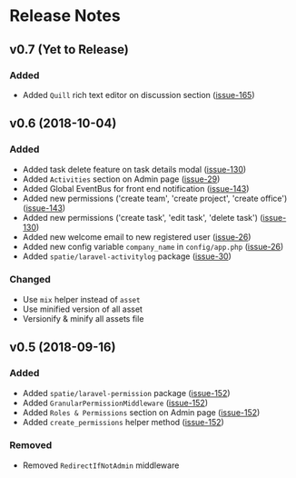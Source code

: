 # Release Notes

## v0.7 (Yet to Release)

### Added
- Added `Quill` rich text editor on discussion section ([issue-165](https://github.com/iluminar/goodwork/issues/165))

## v0.6 (2018-10-04)

### Added
- Added task delete feature on task details modal ([issue-130](https://github.com/iluminar/goodwork/issues/130))
- Added `Activities` section on Admin page ([issue-29](https://github.com/iluminar/goodwork/issues/29))
- Added Global EventBus for front end notification ([issue-143](https://github.com/iluminar/goodwork/issues/143))
- Added new permissions ('create team', 'create project', 'create office') ([issue-143](https://github.com/iluminar/goodwork/issues/143))
- Added new permissions ('create task', 'edit task', 'delete task') ([issue-130](https://github.com/iluminar/goodwork/issues/130))
- Added new welcome email to new registered user ([issue-26](https://github.com/iluminar/goodwork/issues/26))
- Added new config variable `company_name` in `config/app.php` ([issue-26](https://github.com/iluminar/goodwork/issues/26))
- Added `spatie/laravel-activitylog` package ([issue-30](https://github.com/iluminar/goodwork/issues/30))

### Changed
- Use `mix` helper instead of `asset`
- Use minified version of all asset
- Versionify & minify all assets file

## v0.5 (2018-09-16)

### Added
- Added `spatie/laravel-permission` package ([issue-152](https://github.com/iluminar/goodwork/issues/152))
- Added `GranularPermissionMiddleware` ([issue-152](https://github.com/iluminar/goodwork/issues/152))
- Added `Roles & Permissions` section on Admin page ([issue-152](https://github.com/iluminar/goodwork/issues/152))
- Added `create_permissions` helper method ([issue-152](https://github.com/iluminar/goodwork/issues/152))

### Removed
- Removed `RedirectIfNotAdmin` middleware
